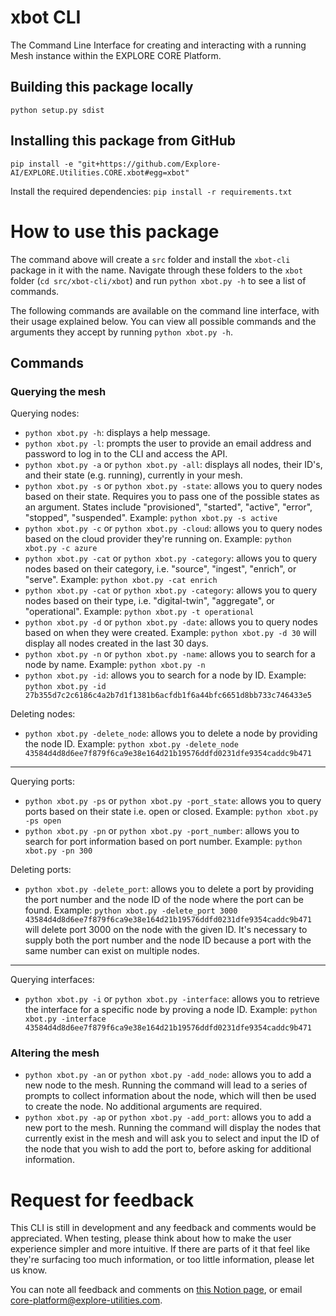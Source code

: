 # xbot CLI
The Command Line Interface for creating and interacting with a running Mesh instance within the EXPLORE CORE Platform.

## Building this package locally
`python setup.py sdist`

## Installing this package from GitHub
`pip install -e "git+https://github.com/Explore-AI/EXPLORE.Utilities.CORE.xbot#egg=xbot"`

Install the required dependencies: `pip install -r requirements.txt`
# How to use this package

The command above will create a `src` folder and install the `xbot-cli` package in it with the name. Navigate through these folders to the `xbot` folder (`cd src/xbot-cli/xbot`) and run `python xbot.py -h` to see a list of commands.

The following commands are available on the command line interface, with their usage explained below. You can view all possible commands and the arguments they accept by running `python xbot.py -h`. 

## Commands

### Querying the mesh

Querying nodes:

- `python xbot.py -h`: displays a help message.
- `python xbot.py -l`: prompts the user to provide an email address and password to log in to the CLI and access the API.
- `python xbot.py -a` or `python xbot.py -all`: displays all nodes, their ID's, and their state (e.g. running), currently in your mesh.
- `python xbot.py -s` or `python xbot.py -state`: allows you to query nodes based on their state. Requires you to pass one of the possible states as an argument. States include "provisioned", "started", "active", "error", "stopped", "suspended". Example: `python xbot.py -s active`
- `python xbot.py -c` or `python xbot.py -cloud`: allows you to query nodes based on the cloud provider they're running on. Example: `python xbot.py -c azure`
- `python xbot.py -cat` or `python xbot.py -category`: allows you to query nodes based on their category, i.e. "source", "ingest", "enrich", or "serve". Example: `python xbot.py -cat enrich`
- `python xbot.py -cat` or `python xbot.py -category`: allows you to query nodes based on their type, i.e. "digital-twin", "aggregate", or "operational". Example: `python xbot.py -t operational`
- `python xbot.py -d` or `python xbot.py -date`: allows you to query nodes based on when they were created. Example: `python xbot.py -d 30` will display all nodes created in the last 30 days.
- `python xbot.py -n` or `python xbot.py -name`: allows you to search for a node by name. Example: `python xbot.py -n `
- `python xbot.py -id`: allows you to search for a node by ID. Example: `python xbot.py -id  27b355d7c2c6186c4a2b7d1f1381b6acfdb1f6a44bfc6651d8bb733c746433e5`

Deleting nodes:
- `python xbot.py -delete_node`: allows you to delete a node by providing the node ID. Example: `python xbot.py -delete_node 43584d4d8d6ee7f879f6ca9e38e164d21b19576ddfd0231dfe9354caddc9b471`
---
Querying ports: 

- `python xbot.py -ps` or `python xbot.py -port_state`: allows you to query ports based on their state i.e. open or closed. Example: `python xbot.py -ps open`
- `python xbot.py -pn` or `python xbot.py -port_number`: allows you to search for port information based on port number. Example: `python xbot.py -pn 300`

Deleting ports:
- `python xbot.py -delete_port`: allows you to delete a port by providing the port number and the node ID of the node where the port can be found. Example: `python xbot.py -delete_port 3000 43584d4d8d6ee7f879f6ca9e38e164d21b19576ddfd0231dfe9354caddc9b471` will delete port 3000 on the node with the given ID. It's necessary to supply both the port number and the node ID because a port with the same number can exist on multiple nodes. 
---
Querying interfaces:
- `python xbot.py -i` or `python xbot.py -interface`: allows you to retrieve the interface for a specific node by proving a node ID. Example: `python xbot.py -interface 43584d4d8d6ee7f879f6ca9e38e164d21b19576ddfd0231dfe9354caddc9b471`


### Altering the mesh
- `python xbot.py -an` or `python xbot.py -add_node`: allows you to add a new node to the mesh. Running the command will lead to a series of prompts to collect information about the node, which will then be used to create the node. No additional arguments are required.  
- `python xbot.py -ap` or `python xbot.py -add_port`: allows you to add a new port to the mesh. Running the command will display the nodes that currently exist in the mesh and will ask you to select and input the ID of the node that you wish to add the port to, before asking for additional information. 

# Request for feedback

This CLI is still in development and any feedback and comments would be appreciated. When testing, please think about how to make the user experience simpler and more intuitive. If there are parts of it that feel like they're surfacing too much information, or too little information, please let us know. 

You can note all feedback and comments on [this Notion page](https://www.notion.so/exploreutils/xbot-Feedback-707fffa4a706419bb165606940619b0c), or email core-platform@explore-utilities.com.
